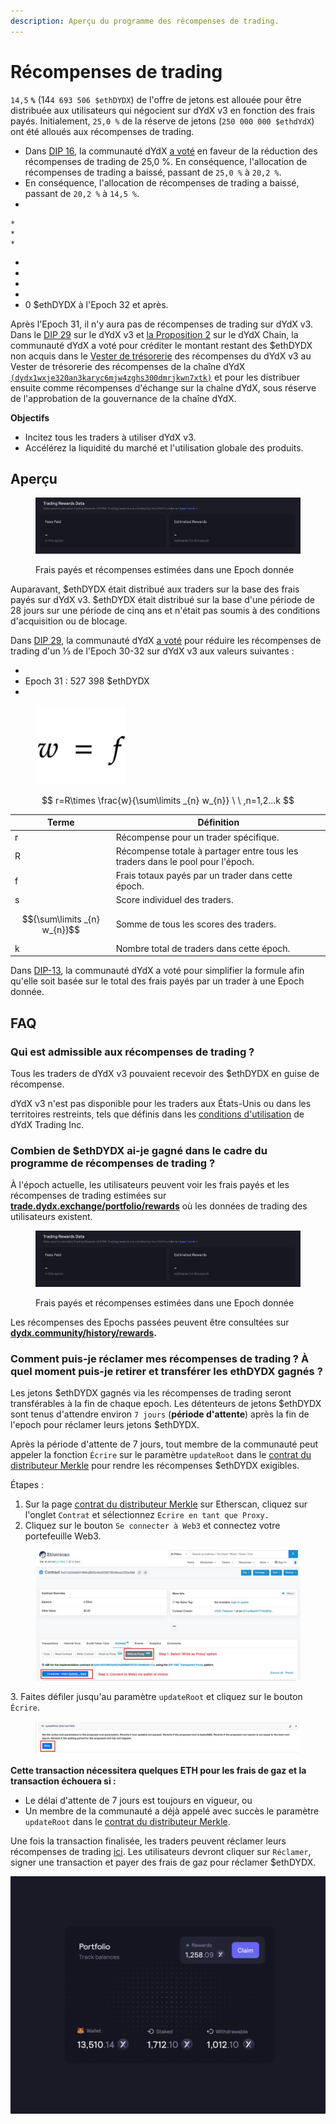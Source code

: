 ```yaml
---
description: Aperçu du programme des récompenses de trading.
---
```


# Récompenses de trading

`14,5` **`%`** (14`4 693 506 $ethDYDX`) de l'offre de jetons est allouée pour être distribuée aux utilisateurs qui négocient sur dYdX v3 en fonction des frais payés. Initialement, `25,0 %` de la réserve de jetons (`250 000 000 $ethdYdX`) ont été alloués aux récompenses de trading.

* Dans [DIP 16](https://github.com/dydxfoundation/dip/blob/master/content/dips/DIP-16.md), la communauté dYdX [a voté](https://dydx.community/dashboard/proposal/8) en faveur de la réduction des récompenses de trading de 25,0 %. En conséquence, l'allocation de récompenses de trading a baissé, passant de `25,0 %` à `20,2 %`.
* En conséquence, l'allocation de récompenses de trading a baissé, passant de `20,2 %` à `14,5 %`.
*   

    *
    *
    *

    



*
*
*
*
* 0 $ethDYDX à l'Epoch 32 et après.

Après l'Epoch 31, il n'y aura pas de récompenses de trading sur dYdX v3. Dans le [DIP 29](https://dydx.community/dashboard/proposal/16) sur le dYdX v3 et [la Proposition 2](https://www.mintscan.io/dydx/proposals/2) sur le dYdX Chain, la communauté dYdX a voté pour créditer le montant restant des $ethDYDX non acquis dans le [Vester de trésorerie](https://etherscan.io/address/0xb9431e19b29b952d9358025f680077c3fd37292f) des récompenses du dYdX v3 au Vester de trésorerie des récompenses de la chaîne dYdX [`(dydx1wxje320an3karyc6mjw4zghs300dmrjkwn7xtk)`](https://www.mintscan.io/dydx/address/dydx1wxje320an3karyc6mjw4zghs300dmrjkwn7xtk) et pour les distribuer ensuite comme récompenses d'échange sur la chaîne dYdX, sous réserve de l'approbation de la gouvernance de la chaîne dYdX.

**Objectifs**

* Incitez tous les traders à utiliser dYdX v3.
* Accélérez la liquidité du marché et l'utilisation globale des produits.

## **Aperçu**

<figure><img src="../.gitbook/assets/1-fees-paid-estimated-rewards.png" alt=""><figcaption><p>Frais payés et récompenses estimées dans une Epoch donnée</p></figcaption></figure>

Auparavant, $ethDYDX était distribué aux traders sur la base des frais payés sur dYdX v3. $ethDYDX était distribué sur la base d'une période de 28 jours sur une période de cinq ans et n'était pas soumis à des conditions d'acquisition ou de blocage.

Dans [DIP 29](https://dydx.community/dashboard/proposal/16), la communauté dYdX [a voté](https://dydx.community/dashboard/proposal/16) pour réduire les récompenses de trading d'un ⅓ de l'Epoch 30-32 sur dYdX v3 aux valeurs suivantes :

*
* Epoch 31 : 527 398 $ethDYDX
*



<figure><img src="../.gitbook/assets/1-trading-rewards-formula-new.png" alt=""><figcaption></figcaption></figure>

$$ r=R\times \frac{w}{\sum\limits _{n} w_{n}} \ \ ,n=1,2...k $$

| Terme | Définition |
| ---------------------------- | ----------------------------------------------------------------------- |
| r | Récompense pour un trader spécifique. |
| R | Récompense totale à partager entre tous les traders dans le pool pour l'époch. |
| f | Frais totaux payés par un trader dans cette époch. |
| s | Score individuel des traders. |
| $${\sum\limits _{n} w_{n}}$$ | Somme de tous les scores des traders. |
| k | Nombre total de traders dans cette époch. |

Dans [DIP-13](https://github.com/dydxfoundation/dip/blob/master/content/dips/DIP-13.md), la communauté dYdX a voté pour simplifier la formule afin qu'elle soit basée sur le total des frais payés par un trader à une Epoch donnée.

## FAQ

### Qui est admissible aux récompenses de trading ?

Tous les traders de dYdX v3 pouvaient recevoir des $ethDYDX en guise de récompense.

dYdX v3 n'est pas disponible pour les traders aux États-Unis ou dans les territoires restreints, tels que définis dans les [conditions d'utilisation](https://dydx.exchange/terms) de dYdX Trading Inc.

### Combien de $ethDYDX ai-je gagné dans le cadre du programme de récompenses de trading ?

À l'époch actuelle, les utilisateurs peuvent voir les frais payés et les récompenses de trading estimées sur [**trade.dydx.exchange/portfolio/rewards**](https://trade.dydx.exchange/portfolio/rewards) où les données de trading des utilisateurs existent.

<figure><img src="../.gitbook/assets/1-fees-paid-estimated-rewards.png" alt=""><figcaption><p>Frais payés et récompenses estimées dans une Epoch donnée</p></figcaption></figure>

Les récompenses des Epochs passées peuvent être consultées sur [**dydx.community/history/rewards**](https://dydx.community/history/rewards)**.**

### Comment puis-je réclamer mes récompenses de trading ? À quel moment puis-je retirer et transférer les ethDYDX gagnés ?

Les jetons $ethDYDX gagnés via les récompenses de trading seront transférables à la fin de chaque epoch. Les détenteurs de jetons $ethDYDX sont tenus d'attendre environ `7 jours` (**période d'attente**) après la fin de l'epoch pour réclamer leurs jetons $ethDYDX.

Après la période d'attente de 7 jours, tout membre de la communauté peut appeler la fonction `Écrire` sur le paramètre `updateRoot` dans le [contrat du distributeur Merkle](https://etherscan.io/address/0x01d3348601968ab85b4bb028979006eac235a588#writeProxyContract) pour rendre les récompenses $ethDYDX exigibles.

Étapes :

1. Sur la page [contrat du distributeur Merkle](https://etherscan.io/address/0x01d3348601968ab85b4bb028979006eac235a588#writeProxyContract) sur Etherscan, cliquez sur l'onglet `Contrat` et sélectionnez `Ecrire en tant que Proxy.`
2. Cliquez sur le bouton `Se connecter à Web3` et connectez votre portefeuille Web3.

<figure><img src="../.gitbook/assets/merkle-distributor-contract.jpeg" alt=""><figcaption></figcaption></figure>

3\. Faites défiler jusqu'au paramètre `updateRoot` et cliquez sur le bouton `Écrire`.

<figure><img src="../.gitbook/assets/updateRoot-claiming.jpeg" alt=""><figcaption></figcaption></figure>

**Cette transaction nécessitera quelques ETH pour les frais de gaz et la transaction échouera si :**

* Le délai d'attente de 7 jours est toujours en vigueur, ou
* Un membre de la communauté a déjà appelé avec succès le paramètre `updateRoot` dans le [contrat du distributeur Merkle](https://etherscan.io/address/0x01d3348601968ab85b4bb028979006eac235a588#writeProxyContract).

Une fois la transaction finalisée, les traders peuvent réclamer leurs récompenses de trading [ici](https://dydx.community/dashboard). Les utilisateurs devront cliquer sur `Réclamer`, signer une transaction et payer des frais de gaz pour réclamer $ethDYDX.

![Aperçu du portefeuille des récompenses](../.gitbook/assets/1-portfolio-overview-rewards.png)
